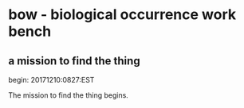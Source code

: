 # bow - biological occurrence work bench
## a mission to find the thing 
begin: 20171210:0827:EST

The mission to find the thing begins. 


